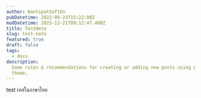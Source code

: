 ```yaml
---
author: NantipatSoftEn
pubDatetime: 2022-09-23T15:22:00Z
modDatetime: 2023-12-21T09:12:47.400Z
title: TestNote
slug: test-note
featured: true
draft: false
tags:
  - docs
description:
  Some rules & recommendations for creating or adding new posts using AstroPaper
  theme.
---
```



test  เทสในภาษาไทย